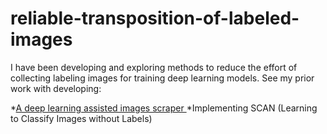 # reliable-transposition-of-labeled-images
I have been developing and exploring methods to reduce the effort of collecting labeling images for training deep learning models. See my prior work with developing:

*[A deep learning assisted images scraper ]( https://github.com/clint-kristopher-morris/yolo-assisted-image-scrape)
*Implementing SCAN (Learning to Classify Images without Labels)
